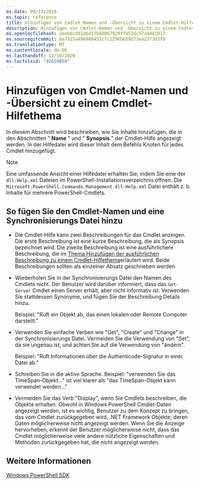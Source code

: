 ```yaml
---
ms.date: 09/13/2016
ms.topic: reference
title: Hinzufügen von Cmdlet-Namen und -Übersicht zu einem Cmdlet-Hilfethema
description: Hinzufügen von Cmdlet-Namen und -Übersicht zu einem Cmdlet-Hilfethema
ms.openlocfilehash: aeeb0cdd1d6d17b88067928ff952dc57a9441917
ms.sourcegitcommit: ba7315a496986451cfc1296b659d73ea2373d3f0
ms.translationtype: MT
ms.contentlocale: de-DE
ms.lasthandoff: 12/10/2020
ms.locfileid: "92659058"
---
```

# <a name="how-to-add-the-cmdlet-name-and-synopsis-to-a-cmdlet-help-topic"></a>Hinzufügen von Cmdlet-Namen und -Übersicht zu einem Cmdlet-Hilfethema

In diesem Abschnitt wird beschrieben, wie Sie Inhalte hinzufügen, die in den Abschnitten " **Name** " und " **Synopsis** " der Cmdlet-Hilfe angezeigt werden. In der Hilfedatei wird dieser Inhalt dem Befehls Knoten für jedes Cmdlet hinzugefügt.

> [!NOTE]
> Eine umfassende Ansicht einer Hilfedatei erhalten Sie, indem Sie eine der `dll-Help.xml` Dateien im PowerShell-Installationsverzeichnis öffnen. Die `Microsoft.PowerShell.Commands.Management.dll-Help.xml` Datei enthält z. b. Inhalte für mehrere PowerShell-Cmdlets.

## <a name="to-add-the-cmdlet-name-and-a-synopsis"></a>So fügen Sie den Cmdlet-Namen und eine Synchronisierungs Datei hinzu

- Die Cmdlet-Hilfe kann zwei Beschreibungen für das Cmdlet anzeigen. Die erste Beschreibung ist eine kurze Beschreibung, die als Synopsis bezeichnet wird. Die zweite Beschreibung ist eine ausführlichere Beschreibung, die im [Thema Hinzufügen der ausführlichen Beschreibung zu einem Cmdlet-Hilfethema](./how-to-add-a-cmdlet-description.md)erläutert wird.
  Beide Beschreibungen sollten als einzelner Absatz geschrieben werden.

- Wiederholen Sie in der Synchronisierungs Datei den Namen des Cmdlets nicht. Der Benutzer wird darüber informiert, dass das `Get-Server` Cmdlet einen Server erhält, aber nicht informativ ist. Verwenden Sie stattdessen Synonyme, und fügen Sie der Beschreibung Details hinzu.

  Beispiel: "Ruft ein Objekt ab, das einen lokalen oder Remote Computer darstellt."

- Verwenden Sie einfache Verben wie "Get", "Create" und "Change" in der Synchronisierungs Datei. Vermeiden Sie die Verwendung von "Set", da sie ungenau ist, und achten Sie auf die Verwendung von "ändern".

  Beispiel: "Ruft Informationen über die Authenticode-Signatur in einer Datei ab."

- Schreiben Sie in die aktive Sprache. Beispiel: "verwenden Sie das TimeSpan-Objekt..." ist viel klarer als "das TimeSpan-Objekt kann verwendet werden..."

- Vermeiden Sie das Verb "Display", wenn Sie Cmdlets beschreiben, die Objekte erhalten. Obwohl in Windows PowerShell Cmdlet-Daten angezeigt werden, ist es wichtig, Benutzer zu dem Konzept zu bringen, das vom Cmdlet zurückgegeben wird, .NET Framework Objekte, deren Daten möglicherweise nicht angezeigt werden. Wenn Sie die Anzeige hervorheben, erkennt der Benutzer möglicherweise nicht, dass das Cmdlet möglicherweise viele andere nützliche Eigenschaften und Methoden zurückgegeben hat, die nicht angezeigt werden.

## <a name="see-also"></a>Weitere Informationen

[Windows PowerShell SDK](../windows-powershell-reference.md)
